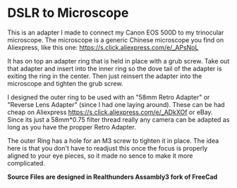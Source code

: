 
# DSLR to Microscope

This is an adapter I made to connect my Canon EOS 500D to my trinocular microscope.
The microscope is a generic Chinese microscope you find on Aliexpress, like this one: https://s.click.aliexpress.com/e/_APsNoL


It has on top an adapter ring that is held in place with a grub screw.
Take out that adapter and insert into the inner ring so the dove tail of the adapter is exiting the ring in the center. Then just reinsert the adapter into the microscope and tighten the grub screw.


I designed the outer ring to be used with an "58mm Retro Adapter" or "Reverse Lens Adapter" (since I had one laying around). These can be had cheap on Aliexpress https://s.click.aliexpress.com/e/_ADkXOf or eBay.
Since its just a 58mm*0.75 filter thread really any camera can be adapted as long as you have the propper Retro Adapter.


The outer Ring has a hole for an M3 screw to tighten it in place.
The idea here is that you don't have to readjust this once the focus is properly aligned to your eye pieces, so it made no sence to make it more complicated.

__Source Files are designed in Realthunders Assambly3 fork of FreeCad__
